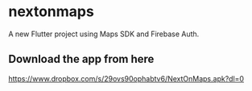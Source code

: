 # nextonmaps

A new Flutter project using Maps SDK and Firebase Auth. 

## Download the app from here

https://www.dropbox.com/s/29ovs90ophabtv6/NextOnMaps.apk?dl=0

